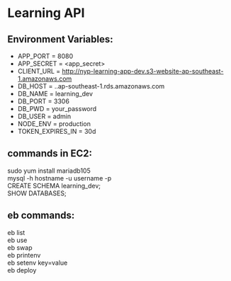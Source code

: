 # Learning API

## Environment Variables:
- APP_PORT = 8080
- APP_SECRET = <app_secret>
- CLIENT_URL = http://nyp-learning-app-dev.s3-website-ap-southeast-1.amazonaws.com
- DB_HOST = <database-id>.<random-id>.ap-southeast-1.rds.amazonaws.com
- DB_NAME = learning_dev
- DB_PORT = 3306
- DB_PWD = your_password
- DB_USER = admin
- NODE_ENV = production
- TOKEN_EXPIRES_IN = 30d

## commands in EC2:
sudo yum install mariadb105  
mysql -h hostname -u username -p  
CREATE SCHEMA learning_dev;  
SHOW DATABASES;  

## eb commands:
eb list  
eb use  
eb swap  
eb printenv  
eb setenv key=value  
eb deploy  
